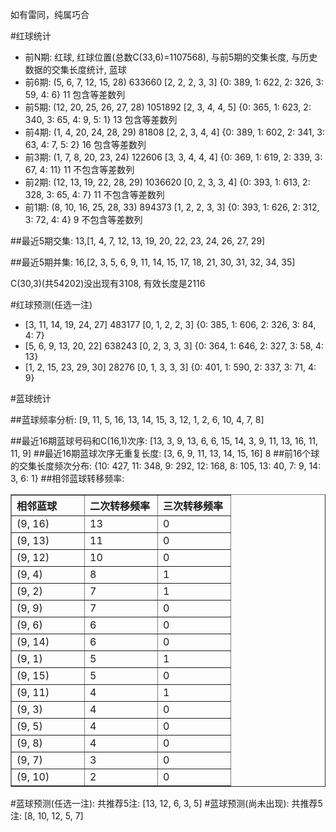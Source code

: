 <!-- 
.. title: 双色球2012123期(2012-10-18)数据分析报告
.. slug: slott-2012123-2012-10-18-report
.. date: 2012-10-19 08:00:00 UTC+08:00
.. tags: Lottery
.. link: 
.. description: 
.. type: text
-->

如有雷同，纯属巧合

<!-- TEASER_END-->

#红球统计

- 前N期: 红球, 红球位置(总数C(33,6)=1107568), 与前5期的交集长度, 与历史数据的交集长度统计, 蓝球
- 前6期: (5, 6, 7, 12, 15, 28) 633660 [2, 2, 2, 3, 3] {0: 389, 1: 622, 2: 326, 3: 59, 4: 6} 11 包含等差数列
- 前5期: (12, 20, 25, 26, 27, 28) 1051892 [2, 3, 4, 4, 5] {0: 365, 1: 623, 2: 340, 3: 65, 4: 9, 5: 1} 13 包含等差数列
- 前4期: (1, 4, 20, 24, 28, 29) 81808 [2, 2, 3, 4, 4] {0: 389, 1: 602, 2: 341, 3: 63, 4: 7, 5: 2} 16 包含等差数列
- 前3期: (1, 7, 8, 20, 23, 24) 122606 [3, 3, 4, 4, 4] {0: 369, 1: 619, 2: 339, 3: 67, 4: 11} 11 不包含等差数列
- 前2期: (12, 13, 19, 22, 28, 29) 1036620 [0, 2, 3, 3, 4] {0: 393, 1: 613, 2: 328, 3: 65, 4: 7} 11 不包含等差数列
- 前1期: (8, 10, 16, 25, 28, 33) 894373 [1, 2, 2, 3, 3] {0: 393, 1: 626, 2: 312, 3: 72, 4: 4} 9 不包含等差数列

##最近5期交集:
13,[1, 4, 7, 12, 13, 19, 20, 22, 23, 24, 26, 27, 29]

##最近5期并集:
16,[2, 3, 5, 6, 9, 11, 14, 15, 17, 18, 21, 30, 31, 32, 34, 35]

C(30,3)(共54202)没出现有3108, 
有效长度是2116

#红球预测(任选一注)

- [3, 11, 14, 19, 24, 27] 483177 [0, 1, 2, 2, 3] {0: 385, 1: 606, 2: 326, 3: 84, 4: 7}
- [5, 6, 9, 13, 20, 22] 638243 [0, 2, 3, 3, 3] {0: 364, 1: 646, 2: 327, 3: 58, 4: 13}
- [1, 2, 15, 23, 29, 30] 28276 [0, 1, 3, 3, 3] {0: 401, 1: 590, 2: 337, 3: 71, 4: 9}

#蓝球统计

##蓝球频率分析:
[9, 11, 5, 16, 13, 14, 15, 3, 12, 1, 2, 6, 10, 4, 7, 8]

##最近16期蓝球号码和C(16,1)次序:
[13, 3, 9, 13, 6, 6, 15, 14, 3, 9, 11, 13, 16, 11, 11, 9]
##最近16期蓝球次序无重复长度:
[3, 6, 9, 11, 13, 14, 15, 16] 8
##前16个球的交集长度频次分布:
{10: 427, 11: 348, 9: 292, 12: 168, 8: 105, 13: 40, 7: 9, 14: 3, 6: 1}
##相邻蓝球转移频率:
<table border="1" class="table table-striped dataframe">
  <thead>
    <tr style="text-align: left;">
      <th style="min-width: 100px;">相邻蓝球</th>
      <th style="min-width: 100px;">二次转移频率</th>
      <th style="min-width: 100px;">三次转移频率</th>
    </tr>
  </thead>
  <tbody>
    <tr>
      <td> (9, 16)</td>
      <td> 13</td>
      <td> 0</td>
    </tr>
    <tr>
      <td> (9, 13)</td>
      <td> 11</td>
      <td> 0</td>
    </tr>
    <tr>
      <td> (9, 12)</td>
      <td> 10</td>
      <td> 0</td>
    </tr>
    <tr>
      <td>  (9, 4)</td>
      <td>  8</td>
      <td> 1</td>
    </tr>
    <tr>
      <td>  (9, 2)</td>
      <td>  7</td>
      <td> 1</td>
    </tr>
    <tr>
      <td>  (9, 9)</td>
      <td>  7</td>
      <td> 0</td>
    </tr>
    <tr>
      <td>  (9, 6)</td>
      <td>  6</td>
      <td> 0</td>
    </tr>
    <tr>
      <td> (9, 14)</td>
      <td>  6</td>
      <td> 0</td>
    </tr>
    <tr>
      <td>  (9, 1)</td>
      <td>  5</td>
      <td> 1</td>
    </tr>
    <tr>
      <td> (9, 15)</td>
      <td>  5</td>
      <td> 0</td>
    </tr>
    <tr>
      <td> (9, 11)</td>
      <td>  4</td>
      <td> 1</td>
    </tr>
    <tr>
      <td>  (9, 3)</td>
      <td>  4</td>
      <td> 0</td>
    </tr>
    <tr>
      <td>  (9, 5)</td>
      <td>  4</td>
      <td> 0</td>
    </tr>
    <tr>
      <td>  (9, 8)</td>
      <td>  4</td>
      <td> 0</td>
    </tr>
    <tr>
      <td>  (9, 7)</td>
      <td>  3</td>
      <td> 0</td>
    </tr>
    <tr>
      <td> (9, 10)</td>
      <td>  2</td>
      <td> 0</td>
    </tr>
  </tbody>
</table>
#蓝球预测(任选一注):
共推荐5注: [13, 12, 6, 3, 5]
#蓝球预测(尚未出现):
共推荐5注: [8, 10, 12, 5, 7]

